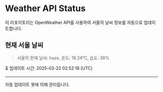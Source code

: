 
# Weather API Status

이 리포지토리는 OpenWeather API를 사용하여 서울의 날씨 정보를 자동으로 업데이트합니다.

## 현재 서울 날씨
> 서울의 현재 날씨: haze, 온도: 18.24°C, 습도: 38%

⏳ 업데이트 시간: 2025-03-22 02:52:18 (UTC)

---
자동 업데이트 봇에 의해 관리됩니다.
